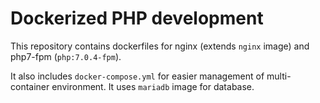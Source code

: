 # Dockerized PHP development

This repository contains dockerfiles for nginx (extends `nginx` image) and php7-fpm (`php:7.0.4-fpm`).

It also includes `docker-compose.yml` for easier management of multi-container environment. It uses `mariadb` image for database.
